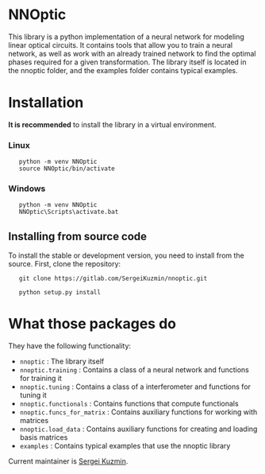 NNOptic
====

   This library is a python implementation of a neural network 
for modeling linear optical circuits.
It contains tools that allow you to train a neural network, 
as well as work with an already trained network to find the optimal 
phases required for a given transformation. 
The library itself is located in the nnoptic folder, 
and the examples folder contains typical examples.

Installation
====

**It is recommended** to install the library 
in a virtual environment.

### Linux
```
   python -m venv NNOptic
   source NNOptic/bin/activate
```

### Windows
```
   python -m venv NNOptic
   NNOptic\Scripts\activate.bat 
```

## Installing from source code
To install the stable or development version, 
you need to install from the source. 
First, clone the repository:

```
   git clone https://gitlab.com/SergeiKuzmin/nnoptic.git
```

```
   python setup.py install
```
What those packages do
====

They have the following functionality:

- `nnoptic` : The library itself
- `nnoptic.training` : Contains a class of a neural network and functions for training it
- `nnoptic.tuning` : Contains a class of a interferometer and functions for tuning it
- `nnoptic.functionals` :  Contains functions that compute functionals
- `nnoptic.funcs_for_matrix` : Contains auxiliary functions for working with matrices
- `nnoptic.load_data` : Contains auxiliary functions for creating and loading basis matrices
- `examples` : Contains typical examples that use the nnoptic library

Current maintainer is [Sergei Kuzmin](https://gitlab.com/SergeiKuzmin).
